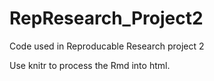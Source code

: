 RepResearch_Project2
====================

Code used in Reproducable Research project 2

Use knitr to process the Rmd into html.

